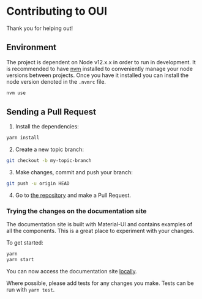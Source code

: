 # Contributing to OUI

Thank you for helping out!

## Environment

The project is dependent on Node v12.x.x in order to run in development. It is recommended to have [nvm](https://github.com/nvm-sh/nvm#node-version-manager---) installed to conveniently manage your node versions between projects. Once you have it installed you can install the node version denoted in the `.nvmrc` file.

```bash
nvm use
```

## Sending a Pull Request

1. Install the dependencies:

```sh
yarn install
```

2. Create a new topic branch:

```sh
git checkout -b my-topic-branch
```

3. Make changes, commit and push your branch:

```sh
git push -u origin HEAD
```

4. Go to [the repository](https://github.com/oakwood/oui) and make a Pull Request.

### Trying the changes on the documentation site

The documentation site is built with Material-UI and contains examples of all the components.
This is a great place to experiment with your changes.

To get started:

```sh
yarn
yarn start
```

You can now access the documentation site [locally](http://localhost:3001).

Where possible, please add tests for any changes you make.
Tests can be run with `yarn test`.
